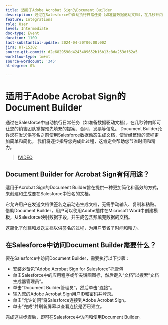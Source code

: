 ```yaml
---
title: 适用于Adobe Acrobat Sign的Document Builder
description: 通过在Salesforce中自动执行日常任务（如准备数据驱动文档），在几秒钟内即可让您的销售团队掌握预先填充的提案、合同、发票等信息。 Document Builder允许您在发送供签名之前使用Salesforce数据动态生成文档，使曾经繁琐的流程更加简单和简化。
feature: Integrations
role: User
level: Intermediate
doc-type: Event
duration: 1109
last-substantial-update: 2024-04-30T00:00:00Z
jira: KT-15302
source-git-commit: d2e6829590d4243409652b16b13c8da253df62a5
workflow-type: tm+mt
source-wordcount: '345'
ht-degree: 0%

---
```



# 适用于Adobe Acrobat Sign的Document Builder

通过在Salesforce中自动执行日常任务（如准备数据驱动文档），在几秒钟内即可让您的销售团队掌握预先填充的提案、合同、发票等信息。 Document Builder允许您在发送供签名之前使用Salesforce数据动态生成文档，使曾经繁琐的流程更加简单和简化。 我们将逐步指导您完成此过程，这肯定会帮助您节省时间和精力。

>[!VIDEO](https://video.tv.adobe.com/v/3428193/?learn=on)

## Document Builder for Acrobat Sign有何用途？

适用于Acrobat Sign的Document Builder旨在提供一种更加简化和高效的方式，来创建和生成要在Salesforce中签名的文档。

它允许用户在发送文档供签名之前动态生成文档，无需手动输入、复制和粘贴。 借助Document Builder，用户可以使用Adobe插件在Microsoft Word中创建模板，从Salesforce映射数据字段，并生成包含预填充数据的文档。

这简化了创建和发送文档以供签名的过程，为用户节省了时间和精力。

## 在Salesforce中访问Document Builder需要什么？

要在Salesforce中访问Document Builder，需要执行以下步骤：

* 安装必备包“Adobe Acrobat Sign for Salesforce”托管包
* 单击Salesforce中的应用程序或华夫饼图图标，然后键入“文档”以搜索“文档生成器管理员”。
* 单击“Document Builder管理员”，然后单击“连接”。
* 输入您的Adobe Acrobat Sign用户ID和密码并登录。
* 单击“允许访问”将Salesforce连接到Adobe Acrobat Sign。
* 单击“完成”并刷新屏幕以查看连接是否已建立。

完成这些步骤后，即可在Salesforce中访问和使用Document Builder。